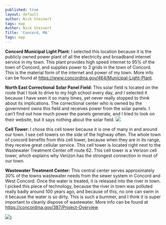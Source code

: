 ```yaml
---
published: true
layout: default
author: Nick Steinert
tags: map
Author: Nick Steinert
Title: 'Concord, MA'
Tags: map
---
```

**Concord Municipal Light Plant:** I selected this location because it is the publicly owned power plant of all the electricity and broadband internet service in my town. This plant provides high speed internet to 95% of the town of Concord, and supplies power to 3 grids in the town of Concord. This is the material form of the internet and power of my town. More info can be found at https://www.concordma.gov/464/Municipal-Light-Plant.

**North East Correctional Solar Panel Field:** This solar field is located on the route that I took to drive to my high school every day, and I selected it because I have seen it so many times, yet never really stopped to think about its implications. The correctional center who is owned by the government owns this field and receives power from the solar panels. I can’t find out how much power the panels generate, and I tried to look on their website, but it says nothing about the solar field.
![]({{site.baseurl}}/assets/images/Screen%20Shot%202020-05-15%20at%2010.15.33%20AM.png)
 
**Cell Tower:** I chose this cell tower because it is one of many in and around our town. I see cell towers on the side of the highway often. The whole town of concord benefits from this cell tower, because when they are in its range, they receive great cellular service. This cell tower is located right next to the Wastewater Treatment Center off route 62. This cell tower is a Verizon cell tower, which explains why Verizon has the strongest connection in most of our town. 

**Wastewater Treatment Center:** This central center serves approximately 30% of the towns wastewater needs from the sewer system in Concord and West Concord. Once the water is treated, it is released into the river in town. I picked this piece of technology, because the river in town was polluted really badly around 100 years ago, and because of this, no one can swim in it because the water is so dirty. This is such a bummer, and I think it is super important to cleanly dispose of wastewater. More info can be found at https://concordma.gov/387/Project-Overview

![]({{site.baseurl}}/https://tataandhoward.com/wp-content/uploads/2017/07/ConcordMA_Deacones_-WTP_Filters-768x576.jpg))
